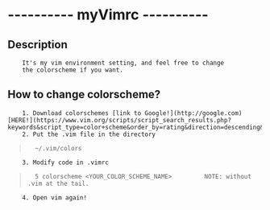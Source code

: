 # ---------- myVimrc ----------
##    Description
        It's my vim environment setting, and feel free to change
        the colorscheme if you want. 
##    How to change colorscheme?
        1. Download colorschemes [link to Google!](http://google.com)[HERE!](https://www.vim.org/scripts/script_search_results.php?keywords&script_type=color+scheme&order_by=rating&direction=descending&search=search)
        2. Put the .vim file in the directory 
>       ~/.vim/colors
        3. Modify code in .vimrc 
>       5 colorscheme <YOUR_COLOR_SCHEME_NAME>         NOTE: without .vim at the tail.
        4. Open vim again!

